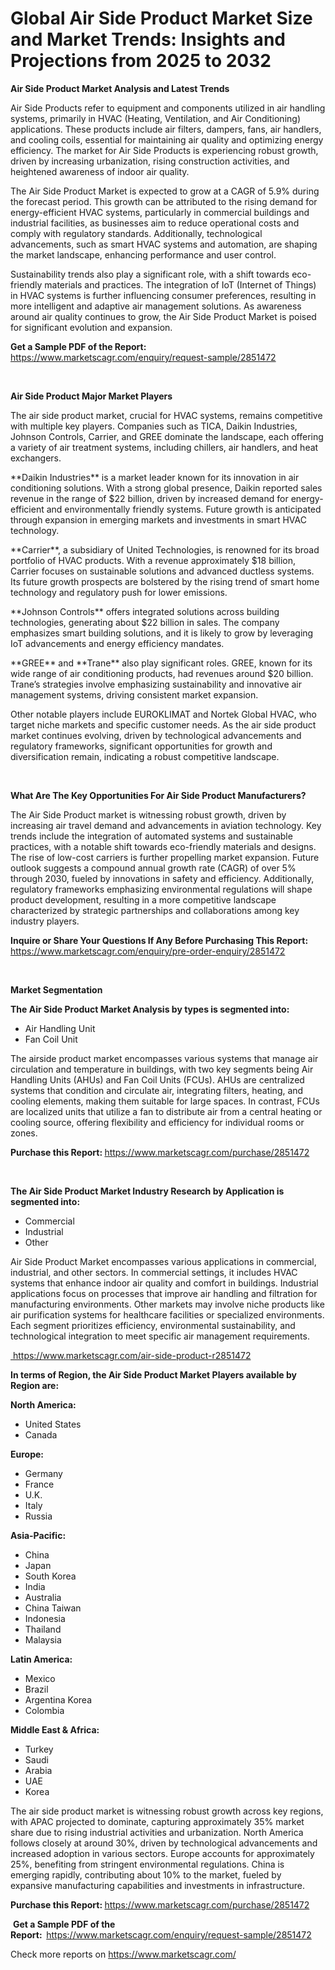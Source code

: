 <p><h1>Global Air Side Product Market Size and Market Trends: Insights and Projections from 2025 to 2032</h1></p><p><strong>Air Side Product Market Analysis and Latest Trends</strong></p>
<p><p>Air Side Products refer to equipment and components utilized in air handling systems, primarily in HVAC (Heating, Ventilation, and Air Conditioning) applications. These products include air filters, dampers, fans, air handlers, and cooling coils, essential for maintaining air quality and optimizing energy efficiency. The market for Air Side Products is experiencing robust growth, driven by increasing urbanization, rising construction activities, and heightened awareness of indoor air quality.</p><p>The Air Side Product Market is expected to grow at a CAGR of 5.9% during the forecast period. This growth can be attributed to the rising demand for energy-efficient HVAC systems, particularly in commercial buildings and industrial facilities, as businesses aim to reduce operational costs and comply with regulatory standards. Additionally, technological advancements, such as smart HVAC systems and automation, are shaping the market landscape, enhancing performance and user control.</p><p>Sustainability trends also play a significant role, with a shift towards eco-friendly materials and practices. The integration of IoT (Internet of Things) in HVAC systems is further influencing consumer preferences, resulting in more intelligent and adaptive air management solutions. As awareness around air quality continues to grow, the Air Side Product Market is poised for significant evolution and expansion.</p></p>
<p><strong>Get a Sample PDF of the Report:&nbsp;</strong> <a href="https://www.marketscagr.com/enquiry/request-sample/2851472?utm_campaign=2800&utm_medium=2&utm_source=Github&utm_content=ia&utm_term=11032025&utm_id=air-side-product">https://www.marketscagr.com/enquiry/request-sample/2851472</a></p>
<p>&nbsp;</p>
<p><strong>Air Side Product Major Market Players</strong></p>
<p><p>The air side product market, crucial for HVAC systems, remains competitive with multiple key players. Companies such as TICA, Daikin Industries, Johnson Controls, Carrier, and GREE dominate the landscape, each offering a variety of air treatment systems, including chillers, air handlers, and heat exchangers.</p><p>**Daikin Industries** is a market leader known for its innovation in air conditioning solutions. With a strong global presence, Daikin reported sales revenue in the range of $22 billion, driven by increased demand for energy-efficient and environmentally friendly systems. Future growth is anticipated through expansion in emerging markets and investments in smart HVAC technology.</p><p>**Carrier**, a subsidiary of United Technologies, is renowned for its broad portfolio of HVAC products. With a revenue approximately $18 billion, Carrier focuses on sustainable solutions and advanced ductless systems. Its future growth prospects are bolstered by the rising trend of smart home technology and regulatory push for lower emissions.</p><p>**Johnson Controls** offers integrated solutions across building technologies, generating about $22 billion in sales. The company emphasizes smart building solutions, and it is likely to grow by leveraging IoT advancements and energy efficiency mandates.</p><p>**GREE** and **Trane** also play significant roles. GREE, known for its wide range of air conditioning products, had revenues around $20 billion. Trane’s strategies involve emphasizing sustainability and innovative air management systems, driving consistent market expansion.</p><p>Other notable players include EUROKLIMAT and Nortek Global HVAC, who target niche markets and specific customer needs. As the air side product market continues evolving, driven by technological advancements and regulatory frameworks, significant opportunities for growth and diversification remain, indicating a robust competitive landscape.</p></p>
<p>&nbsp;</p>
<p><strong>What Are The Key Opportunities For Air Side Product Manufacturers?</strong></p>
<p><p>The Air Side Product market is witnessing robust growth, driven by increasing air travel demand and advancements in aviation technology. Key trends include the integration of automated systems and sustainable practices, with a notable shift towards eco-friendly materials and designs. The rise of low-cost carriers is further propelling market expansion. Future outlook suggests a compound annual growth rate (CAGR) of over 5% through 2030, fueled by innovations in safety and efficiency. Additionally, regulatory frameworks emphasizing environmental regulations will shape product development, resulting in a more competitive landscape characterized by strategic partnerships and collaborations among key industry players.</p></p>
<p><strong>Inquire or Share Your Questions If Any Before Purchasing This Report:</strong> <a href="https://www.marketscagr.com/enquiry/pre-order-enquiry/2851472?utm_campaign=2800&utm_medium=2&utm_source=Github&utm_content=ia&utm_term=11032025&utm_id=air-side-product">https://www.marketscagr.com/enquiry/pre-order-enquiry/2851472</a></p>
<p>&nbsp;</p>
<p><strong>Market Segmentation</strong></p>
<p><strong>The Air Side Product Market Analysis by types is segmented into:</strong></p>
<p><ul><li>Air Handling Unit</li><li>Fan Coil Unit</li></ul></p>
<p><p>The airside product market encompasses various systems that manage air circulation and temperature in buildings, with two key segments being Air Handling Units (AHUs) and Fan Coil Units (FCUs). AHUs are centralized systems that condition and circulate air, integrating filters, heating, and cooling elements, making them suitable for large spaces. In contrast, FCUs are localized units that utilize a fan to distribute air from a central heating or cooling source, offering flexibility and efficiency for individual rooms or zones.</p></p>
<p><strong>Purchase this Report:&nbsp;</strong><a href="https://www.marketscagr.com/purchase/2851472?utm_campaign=2800&utm_medium=2&utm_source=Github&utm_content=ia&utm_term=11032025&utm_id=air-side-product">https://www.marketscagr.com/purchase/2851472</a></p>
<p>&nbsp;</p>
<p><strong>The Air Side Product Market Industry Research by Application is segmented into:</strong></p>
<p><ul><li>Commercial</li><li>Industrial</li><li>Other</li></ul></p>
<p><p>Air Side Product Market encompasses various applications in commercial, industrial, and other sectors. In commercial settings, it includes HVAC systems that enhance indoor air quality and comfort in buildings. Industrial applications focus on processes that improve air handling and filtration for manufacturing environments. Other markets may involve niche products like air purification systems for healthcare facilities or specialized environments. Each segment prioritizes efficiency, environmental sustainability, and technological integration to meet specific air management requirements.</p></p>
<p><a href="https://www.marketscagr.com/air-side-product-r2851472?utm_campaign=2800&utm_medium=2&utm_source=Github&utm_content=ia&utm_term=11032025&utm_id=air-side-product">&nbsp;https://www.marketscagr.com/air-side-product-r2851472</a></p>
<p><strong>In terms of Region, the Air Side Product Market Players available by Region are:</strong></p>
<p>
    <p> <strong> North America: </strong>
        <ul>
            <li>United States</li>
            <li>Canada</li>
        </ul>
        </p> 
    <p> <strong> Europe: </strong>
        <ul>
            <li>Germany</li>
            <li>France</li>
            <li>U.K.</li>
            <li>Italy</li>
            <li>Russia</li>
        </ul>
        </p> 
    <p> <strong> Asia-Pacific: </strong>
        <ul>
            <li>China</li>
            <li>Japan</li>
            <li>South Korea</li>
            <li>India</li>
            <li>Australia</li>
            <li>China Taiwan</li>
            <li>Indonesia</li>
            <li>Thailand</li>
            <li>Malaysia</li>
        </ul>
        </p> 
    <p> <strong> Latin America: </strong>
        <ul>
            <li>Mexico</li>
            <li>Brazil</li>
            <li>Argentina Korea</li>
            <li>Colombia</li>
        </ul>
        </p> 
    <p> <strong> Middle East & Africa: </strong>
        <ul>
            <li>Turkey</li>
            <li>Saudi</li>
            <li>Arabia</li>
            <li>UAE</li>
            <li>Korea</li>
        </ul>
    </p>
    </p>
<p><p>The air side product market is witnessing robust growth across key regions, with APAC projected to dominate, capturing approximately 35% market share due to rising industrial activities and urbanization. North America follows closely at around 30%, driven by technological advancements and increased adoption in various sectors. Europe accounts for approximately 25%, benefiting from stringent environmental regulations. China is emerging rapidly, contributing about 10% to the market, fueled by expansive manufacturing capabilities and investments in infrastructure.</p></p>
<p><strong>Purchase this Report: </strong><a href="https://www.marketscagr.com/purchase/2851472?utm_campaign=2800&utm_medium=2&utm_source=Github&utm_content=ia&utm_term=11032025&utm_id=air-side-product">https://www.marketscagr.com/purchase/2851472</a></p>
<p>&nbsp;<strong>Get a Sample PDF of the Report:&nbsp;&nbsp;</strong><a href="https://www.marketscagr.com/enquiry/request-sample/2851472?utm_campaign=2800&utm_medium=2&utm_source=Github&utm_content=ia&utm_term=11032025&utm_id=air-side-product">https://www.marketscagr.com/enquiry/request-sample/2851472</a></p>
<p><strong></strong></p>
<p>Check more reports on <a href="https://www.marketscagr.com/?utm_campaign=2800&utm_medium=2&utm_source=Github&utm_content=ia&utm_term=11032025&utm_id=air-side-product">https://www.marketscagr.com/</a></p>